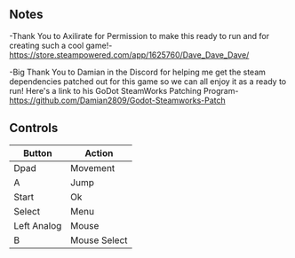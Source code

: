 ## Notes
-Thank You to Axilirate for Permission to make this ready to run and for creating such a cool game!-https://store.steampowered.com/app/1625760/Dave_Dave_Dave/

-Big Thank You to Damian in the Discord for helping me get the steam dependencies patched out for this game so we can all enjoy it as a ready to run! Here's a link to his GoDot SteamWorks Patching Program- https://github.com/Damian2809/Godot-Steamworks-Patch

## Controls

| Button | Action |
|--|--| 
|Dpad|Movement|
|A|Jump|
|Start|Ok|
|Select|Menu|
|Left Analog|Mouse|
|B|Mouse Select|


